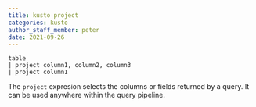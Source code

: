 ```yaml
---
title: kusto project
categories: kusto
author_staff_member: peter
date: 2021-09-26
---
```


```kusto
table
| project column1, column2, column3
| project column1

```

The `project` expresion selects the columns or fields returned by a query. It can be used anywhere within the query pipeline.